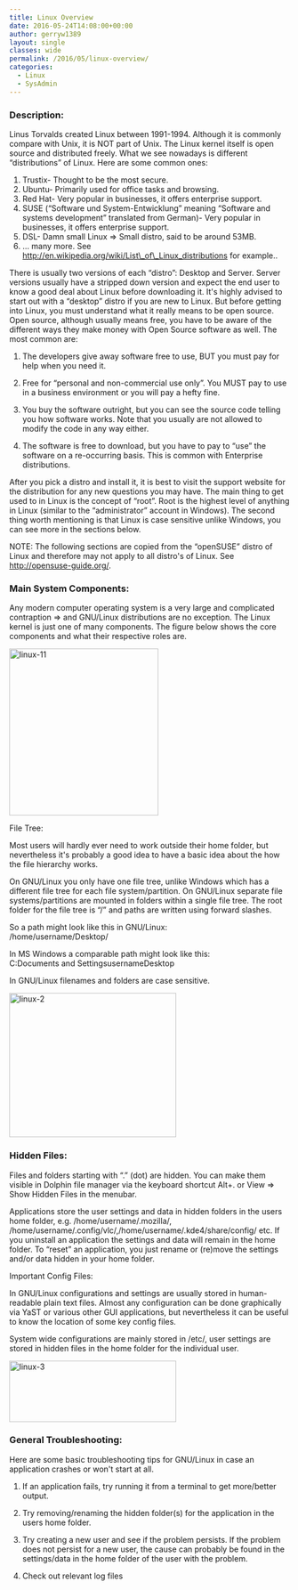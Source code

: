 ```yaml
---
title: Linux Overview
date: 2016-05-24T14:08:00+00:00
author: gerryw1389
layout: single
classes: wide
permalink: /2016/05/linux-overview/
categories:
  - Linux
  - SysAdmin
---
```

<!--more-->

### Description:

Linus Torvalds created Linux between 1991-1994. Although it is commonly compare with Unix, it is NOT part of Unix. The Linux kernel itself is open source and distributed freely. What we see nowadays is different &#8220;distributions&#8221; of Linux. Here are some common ones:

1. Trustix- Thought to be the most secure.  
2. Ubuntu- Primarily used for office tasks and browsing.  
3. Red Hat- Very popular in businesses, it offers enterprise support.  
4. SUSE (&#8220;Software und System-Entwicklung&#8221; meaning &#8220;Software and systems development&#8221; translated from German)- Very popular in businesses, it offers enterprise support.  
5. DSL- Damn small Linux => Small distro, said to be around 53MB.  
6. &#8230; many more. See http://en.wikipedia.org/wiki/List\_of\_Linux_distributions for example..

There is usually two versions of each &#8220;distro&#8221;: Desktop and Server. Server versions usually have a stripped down version and expect the end user to know a good deal about Linux before downloading it. It's highly advised to start out with a &#8220;desktop&#8221; distro if you are new to Linux. But before getting into Linux, you must understand what it really means to be open source. Open source, although usually means free, you have to be aware of the different ways they make money with Open Source software as well. The most common are:

1. The developers give away software free to use, BUT you must pay for help when you need it.

2. Free for &#8220;personal and non-commercial use only&#8221;. You MUST pay to use in a business environment or you will pay a hefty fine.

3. You buy the software outright, but you can see the source code telling you how software works. Note that you usually are not allowed to modify the code in any way either.

4. The software is free to download, but you have to pay to &#8220;use&#8221; the software on a re-occurring basis. This is common with Enterprise distributions.

After you pick a distro and install it, it is best to visit the support website for the distribution for any new questions you may have. The main thing to get used to in Linux is the concept of &#8220;root&#8221;. Root is the highest level of anything in Linux (similar to the &#8220;administrator&#8221; account in Windows). The second thing worth mentioning is that Linux is case sensitive unlike Windows, you can see more in the sections below.

NOTE: The following sections are copied from the &#8220;openSUSE&#8221; distro of Linux and therefore may not apply to all distro's of Linux. See http://opensuse-guide.org/.

### Main System Components:

Any modern computer operating system is a very large and complicated contraption => and GNU/Linux distributions are no exception. The Linux kernel is just one of many components. The figure below shows the core components and what their respective roles are.

  <img class="alignnone size-medium wp-image-672" src="https://automationadmin.com/assets/images/uploads/2016/09/linux-11-268x300.png" alt="linux-11" width="268" height="300" srcset="https://automationadmin.com/assets/images/uploads/2016/09/linux-11-268x300.png 268w, https://automationadmin.com/assets/images/uploads/2016/09/linux-11.png 628w" sizes="(max-width: 268px) 100vw, 268px" />

File Tree:

Most users will hardly ever need to work outside their home folder, but nevertheless it's probably a good idea to have a basic idea about the how the file hierarchy works.

On GNU/Linux you only have one file tree, unlike Windows which has a different file tree for each file system/partition. On GNU/Linux separate file systems/partitions are mounted in folders within a single file tree. The root folder for the file tree is &#8220;/&#8221; and paths are written using forward slashes.

So a path might look like this in GNU/Linux:  
/home/username/Desktop/

In MS Windows a comparable path might look like this:  
C:Documents and SettingsusernameDesktop

In GNU/Linux filenames and folders are case sensitive.

  <img class="alignnone size-medium wp-image-674" src="https://automationadmin.com/assets/images/uploads/2016/09/linux-2-300x259.png" alt="linux-2" width="300" height="259" srcset="https://automationadmin.com/assets/images/uploads/2016/09/linux-2-300x259.png 300w, https://automationadmin.com/assets/images/uploads/2016/09/linux-2.png 545w" sizes="(max-width: 300px) 100vw, 300px" />


### Hidden Files:

Files and folders starting with &#8220;.&#8221; (dot) are hidden. You can make them visible in Dolphin file manager via the keyboard shortcut Alt+. or View => Show Hidden Files in the menubar.

Applications store the user settings and data in hidden folders in the users home folder, e.g. /home/username/.mozilla/, /home/username/.config/vlc/,/home/username/.kde4/share/config/ etc. If you uninstall an application the settings and data will remain in the home folder. To &#8220;reset&#8221; an application, you just rename or (re)move the settings and/or data hidden in your home folder.

Important Config Files:

In GNU/Linux configurations and settings are usually stored in human-readable plain text files. Almost any configuration can be done graphically via YaST or various other GUI applications, but nevertheless it can be useful to know the location of some key config files.

System wide configurations are mainly stored in /etc/, user settings are stored in hidden files in the home folder for the individual user.

  <img class="alignnone size-medium wp-image-675" src="https://automationadmin.com/assets/images/uploads/2016/09/linux-3-300x110.png" alt="linux-3" width="300" height="110" srcset="https://automationadmin.com/assets/images/uploads/2016/09/linux-3-300x110.png 300w, https://automationadmin.com/assets/images/uploads/2016/09/linux-3.png 677w" sizes="(max-width: 300px) 100vw, 300px" />


### General Troubleshooting:

Here are some basic troubleshooting tips for GNU/Linux in case an application crashes or won't start at all.

1. If an application fails, try running it from a terminal to get more/better output.

2. Try removing/renaming the hidden folder(s) for the application in the users home folder.

3. Try creating a new user and see if the problem persists. If the problem does not persist for a new user, the cause can probably be found in the settings/data in the home folder of the user with the problem.

4. Check out relevant log files